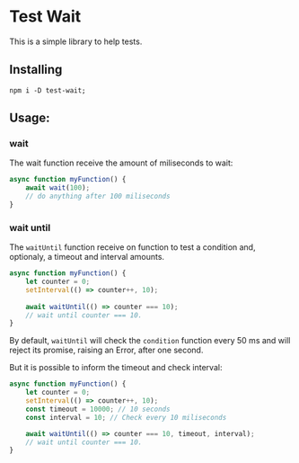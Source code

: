 # Test Wait

This is a simple library to help tests. 

## Installing

```
npm i -D test-wait;
```

## Usage:

### wait

The wait function receive the amount of miliseconds to wait:

```javascript
async function myFunction() {
    await wait(100);
    // do anything after 100 miliseconds
}
```

### wait until

The ```waitUntil``` function receive on function to test a condition and, optionaly, a timeout and interval amounts.

```javascript
async function myFunction() {
    let counter = 0;
    setInterval(() => counter++, 10);
    
    await waitUntil(() => counter === 10);
    // wait until counter === 10.
}
```

By default, ```waitUntil``` will check the ```condition``` function every 50 ms and will reject 
its promise, raising an Error, after one second.

But it is possible to inform the timeout and check interval:

```javascript
async function myFunction() {
    let counter = 0;
    setInterval(() => counter++, 10);
    const timeout = 10000; // 10 seconds
    const interval = 10; // Check every 10 miliseconds

    await waitUntil(() => counter === 10, timeout, interval);
    // wait until counter === 10.
}
```
